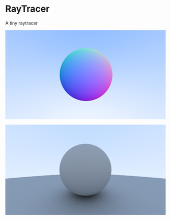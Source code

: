 # RayTracer

A tiny raytracer

![Normal](https://raw.githubusercontent.com/Chillstepp/MyPicBed/master/master/image-20221227174539161.png)

![diffuse](https://raw.githubusercontent.com/Chillstepp/MyPicBed/master/master/%E4%B8%8B%E8%BD%BD.png)